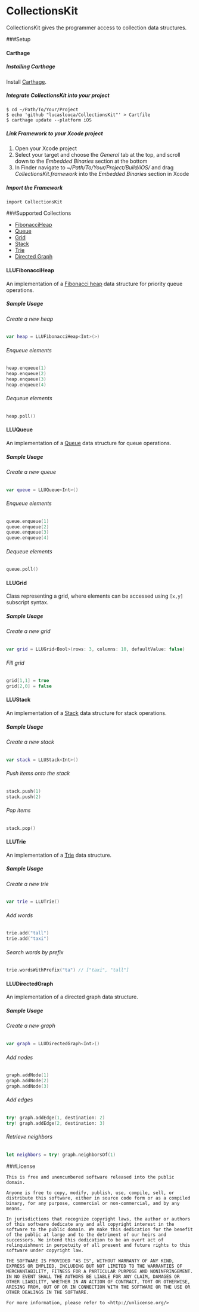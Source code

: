 # CollectionsKit
CollectionsKit gives the programmer access to collection data structures.

###Setup
#### Carthage
##### Installing Carthage
Install [Carthage](https://github.com/Carthage/Carthage/releases).

##### Integrate CollectionsKit into your project
```
$ cd ~/Path/To/Your/Project
$ echo 'github "lucaslouca/CollectionsKit"' > Cartfile
$ carthage update --platform iOS
```

##### Link Framework to your Xcode project
1. Open your Xcode project
2. Select your target and choose the *General* tab at the top, and scroll down to the *Embedded Binaries* section at the bottom
3. In Finder navigate to *~/Path/To/Your/Project/Build/iOS/* and drag *CollectionsKit.framework* into the *Embedded Binaries* section in Xcode

##### Import the Framework
```
import CollectionsKit
```

###Supported Collections

- [FibonacciHeap](#llufibonacciheap)
- [Queue](#lluqueue)
- [Grid](#llugrid)
- [Stack](#llustack)
- [Trie](#llutrie)
- [Directed Graph](#lludirectedgraph)

#### LLUFibonacciHeap
An implementation of a [Fibonacci heap](https://en.wikipedia.org/wiki/Fibonacci_heap) data structure for priority queue operations.

##### Sample Usage
###### Create a new heap
```Swift
var heap = LLUFibonacciHeap<Int>(>)
```

###### Enqueue elements
```Swift
heap.enqueue(1)
heap.enqueue(2)
heap.enqueue(3)
heap.enqueue(4)
```

###### Dequeue elements
```Swift
heap.poll()
```

#### LLUQueue
An implementation of a [Queue](https://en.wikipedia.org/wiki/Queue_(abstract_data_type)) data structure for queue operations.

##### Sample Usage
###### Create a new queue
```Swift
var queue = LLUQueue<Int>()
```

###### Enqueue elements
```Swift
queue.enqueue(1)
queue.enqueue(2)
queue.enqueue(3)
queue.enqueue(4)
```

###### Dequeue elements
```Swift
queue.poll()
```

#### LLUGrid
Class representing a grid, where elements can be accessed using `[x,y]` subscript syntax.

##### Sample Usage
###### Create a new grid
```Swift
var grid = LLUGrid<Bool>(rows: 3, columns: 10, defaultValue: false)
```

###### Fill grid
```Swift
grid[1,1] = true
grid[2,0] = false
```

#### LLUStack
An implementation of a [Stack](https://en.wikipedia.org/wiki/Stack_(abstract_data_type)) data structure for stack operations.

##### Sample Usage
###### Create a new stack
```Swift
var stack = LLUStack<Int>()
```

###### Push items onto the stack
```Swift
stack.push(1)
stack.push(2)
```

###### Pop items
```Swift
stack.pop()
```

#### LLUTrie
An implementation of a [Trie](https://en.wikipedia.org/wiki/Trie) data structure.

##### Sample Usage
###### Create a new trie
```Swift
var trie = LLUTrie()
```

###### Add words
```Swift
trie.add("tall")
trie.add("taxi")
```

###### Search words by prefix
```Swift
trie.wordsWithPrefix("ta") // ["taxi", "tall"]
```

#### LLUDirectedGraph
An implementation of a directed graph data structure.

##### Sample Usage
###### Create a new graph
```Swift
var graph = LLUDirectedGraph<Int>()
```

###### Add nodes
```Swift
graph.addNode(1)
graph.addNode(2)
graph.addNode(3)
```

###### Add edges
```Swift
try! graph.addEdge(1, destination: 2)
try! graph.addEdge(2, destination: 3)
```

###### Retrieve neighbors
```Swift
let neighbors = try! graph.neighborsOf(1)
```

###License
```
This is free and unencumbered software released into the public domain.

Anyone is free to copy, modify, publish, use, compile, sell, or
distribute this software, either in source code form or as a compiled
binary, for any purpose, commercial or non-commercial, and by any
means.

In jurisdictions that recognize copyright laws, the author or authors
of this software dedicate any and all copyright interest in the
software to the public domain. We make this dedication for the benefit
of the public at large and to the detriment of our heirs and
successors. We intend this dedication to be an overt act of
relinquishment in perpetuity of all present and future rights to this
software under copyright law.

THE SOFTWARE IS PROVIDED "AS IS", WITHOUT WARRANTY OF ANY KIND,
EXPRESS OR IMPLIED, INCLUDING BUT NOT LIMITED TO THE WARRANTIES OF
MERCHANTABILITY, FITNESS FOR A PARTICULAR PURPOSE AND NONINFRINGEMENT.
IN NO EVENT SHALL THE AUTHORS BE LIABLE FOR ANY CLAIM, DAMAGES OR
OTHER LIABILITY, WHETHER IN AN ACTION OF CONTRACT, TORT OR OTHERWISE,
ARISING FROM, OUT OF OR IN CONNECTION WITH THE SOFTWARE OR THE USE OR
OTHER DEALINGS IN THE SOFTWARE.

For more information, please refer to <http://unlicense.org/>
```
